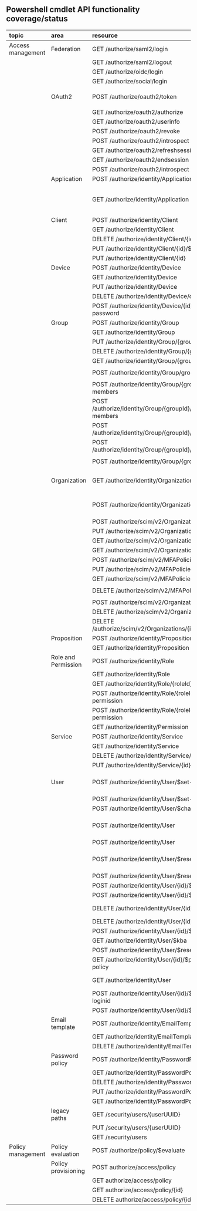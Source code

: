 ## Powershell cmdlet API functionality coverage/status 
|topic|area|resource|version|Status|cmdlet(s)|Notes|
|:----|:---|:-------|:-----:|:----:|:-----|:----|
|Access management|Federation|GET /authorize/saml2/login|1|Future||
|||GET /authorize/saml2/logout|1|Future||
|||GET /authorize/oidc/login|1|Future||
|||GET /authorize/social/login|1|Future||
||OAuth2|POST /authorize/oauth2/token|2|Supported|`Get-Headers`, `Get-TokenFromJWT`|
|||GET /authorize/oauth2/authorize|2|Future||
|||GET /authorize/oauth2/userinfo|2|Supported|`Get-UserInfo`|
|||POST /authorize/oauth2/revoke|2|Future||
|||POST /authorize/oauth2/introspect|3|Supported|`Get-Introspect`|
|||GET /authorize/oauth2/refreshsession|2|Future||
|||GET /authorize/oauth2/endsession|2|Future||
|||POST /authorize/oauth2/introspect|3|Supported|`Get-Introspect`|
||Application|POST /authorize/identity/Application|1|Supported|`Add-Application`|
|||GET /authorize/identity/Application|1|Supported|`Get-Application`|Still need to implement by name| positionId and globalReferenceId
||Client|POST /authorize/identity/Client|1|Future||
|||GET /authorize/identity/Client|1|Future||
|||DELETE /authorize/identity/Client/{id}|1|Future||
|||PUT /authorize/identity/Client/{id}/$scopes|1|Future||
|||PUT /authorize/identity/Client/{id}|1|Future||
||Device|POST /authorize/identity/Device|1|Future||
|||GET /authorize/identity/Device|1|Future||
|||PUT /authorize/identity/Device|1|Future||
|||DELETE /authorize/identity/Device/deviceid|1|Future||
|||POST /authorize/identity/Device/{id}/$change-password|1|Future||
||Group|POST /authorize/identity/Group|1|Supported|`Add-Group`|
|||GET /authorize/identity/Group|1|Supported|`Get-Groups`|
|||PUT /authorize/identity/Group/{groupId}|1|Future||
|||DELETE /authorize/identity/Group/{groupId}|1|Supported|`Remove-Group`|
|||GET /authorize/identity/Group/{groupId}|1|Supported|`Get-Group`|
|||POST /authorize/identity/Group/groupID/$remove|1|Supported|`Remove-GroupIdentity`|
|||POST /authorize/identity/Group/{groupId}/$add-members|1|Supported|`Set-GroupMember`|
|||POST /authorize/identity/Group/{groupId}/$remove-members|1|Future||
|||POST /authorize/identity/Group/{groupId}/$assign-role|1|Supported|`Set-GroupRole`|
|||POST /authorize/identity/Group/{groupId}/$remove-role|1|Supported|`Clear-GroupRole`|
|||POST /authorize/identity/Group/{groupID}/$assign|1|Supported|`Set-GroupIdentity`|
||Organization|GET /authorize/identity/Organization|1|No Support|-|no plans to support old API|
|||POST /authorize/identity/Organization/{id}/$mfa|1|No Support|-|no plans to support old API|
|||POST /authorize/scim/v2/Organizations|2|Supported|`Add-Org`|
|||PUT /authorize/scim/v2/Organizations/{id}|2|Supported|`Set-Org`|
|||GET /authorize/scim/v2/Organizations/{id}|2|Supported|`Get-Org`|
|||GET /authorize/scim/v2/Organizations|2|Supported|`Get-Orgs`|
|||POST /authorize/scim/v2/MFAPolicies|2|Supported|`Add-MFAPolicy`|
|||PUT /authorize/scim/v2/MFAPolicies/{id}|2|Supported|`Set-MFAPolicy`|
|||GET /authorize/scim/v2/MFAPolicies/{id}|2|Supported|`Get-MFAPolicy`|
|||DELETE /authorize/scim/v2/MFAPolicies/{id}|2|Supported|`Remove-MFAPolicy`|
|||POST /authorize/scim/v2/Organizations/{id}/status|2|Supported|`Set-Org`|
|||DELETE /authorize/scim/v2/Organizations/{id}|2|Supported|`Remove-Org`|
|||DELETE /authorize/scim/v2/Organizations/{id}/deleteStatus|2|Supported|`Get-OrgRemoveStatus`|
||Proposition|POST /authorize/identity/Proposition|1|Supported|`Add-Proposition`|
|||GET /authorize/identity/Proposition|1|Supported|`Get-Proposition`|
||Role and Permission|POST /authorize/identity/Role|1|Supported|`Add-Role`|
|||GET /authorize/identity/Role|1|Supported|`Get-Roles`|
|||GET /authorize/identity/Role/{roleId}|1|Supported|`Get-Role`|
|||POST /authorize/identity/Role/{roleId}/$assign-permission|1|Supported|`Add-Permissions`|
|||POST /authorize/identity/Role/{roleId}/$remove-permission|1|Supported|`Remove-Permissions`|
|||GET /authorize/identity/Permission|1|Supported|`Get-Permissions`|
||Service|POST /authorize/identity/Service|1|Supported|`Add-Service`|
|||GET /authorize/identity/Service|1|Supported|`Get-Service`|
|||DELETE /authorize/identity/Service/{id}|1|Supported|`Remove-Service`|
|||PUT /authorize/identity/Service/{id}/$scopes|1|Future||
||User|POST /authorize/identity/User/$set-password|1|No Support|-|no plans to support old API|
|||POST /authorize/identity/User/$set-password|2|Future||
|||POST /authorize/identity/User/$change-password|1|Future||
|||POST /authorize/identity/User|1|No Support|-|no plans to support old API|
|||POST /authorize/identity/User|2|Supported|Add-User|
|||POST /authorize/identity/User/$resend-activation|1|No Support|-|no plans to support old API|
|||POST /authorize/identity/User/$resend-activation|2|Future||
|||POST /authorize/identity/User/{id}/$mfa|1|Future||
|||POST /authorize/identity/User/{id}/$unlock|1|Future||
|||DELETE /authorize/identity/User/{id}|1|No Suppprt|no plans to support old API|
|||DELETE /authorize/identity/User/{id}|2|Supported|`Remove-User`|
|||POST /authorize/identity/User/{id}/$kba|1|Future||
|||GET /authorize/identity/User/$kba|1|Future||
|||POST /authorize/identity/User/$reset-password|1|Future||
|||GET /authorize/identity/User/{id}/$password-policy|1|Future||
|||GET /authorize/identity/User|2|Supported|Get-User,Get-Users|
|||POST /authorize/identity/User/{id}/$change-loginid|2|Future||
|||POST /authorize/identity/User/{id}/$mfa-reset|2|Future||
||Email template|POST /authorize/identity/EmailTemplate|1|Future||
|||GET /authorize/identity/EmailTemplate|1|Future||
|||DELETE /authorize/identity/EmailTemplate/{id}|1|Future||
||Password policy|POST /authorize/identity/PasswordPolicy|1|Future||
|||GET /authorize/identity/PasswordPolicy|1|Future||
|||DELETE /authorize/identity/PasswordPolicy/{id}|1|Future||
|||PUT /authorize/identity/PasswordPolicy/{id}|1|Future||
|||GET /authorize/identity/PasswordPolicy/{id}|1|Future||
||legacy paths|GET /security/users/{userUUID}|1|Future||
|||PUT /security/users/{userUUID}|1|Future||
|||GET /security/users|1|Future||
|Policy management|Policy evaluation|POST /authorize/policy/$evaluate|3|Supported|`Get-Evaluate`|
||Policy provisioning|POST authorize/access/policy|1|Future||
|||GET authorize/access/policy|1|Future||
|||GET authorize/access/policy/{id}|1|Future||
|||DELETE authorize/access/policy/{id}|1|Future||

